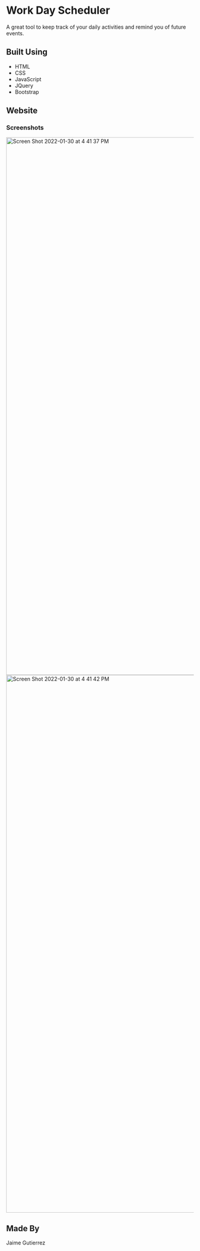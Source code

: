 # Work Day Scheduler
A great tool to keep track of your daily activities and remind you of future events.

## Built Using
 * HTML
 * CSS
 * JavaScript
 * JQuery
 * Bootstrap

 ## Website


 ### Screenshots

<img width="1440" alt="Screen Shot 2022-01-30 at 4 41 37 PM" src="https://user-images.githubusercontent.com/94326810/151720975-18d93c13-6a66-46e8-983e-ddd2323146df.png">

<img width="1440" alt="Screen Shot 2022-01-30 at 4 41 42 PM" src="https://user-images.githubusercontent.com/94326810/151720977-e58278fc-547e-4138-8af7-4361f114e4c7.png">

 ## Made By
 Jaime Gutierrez